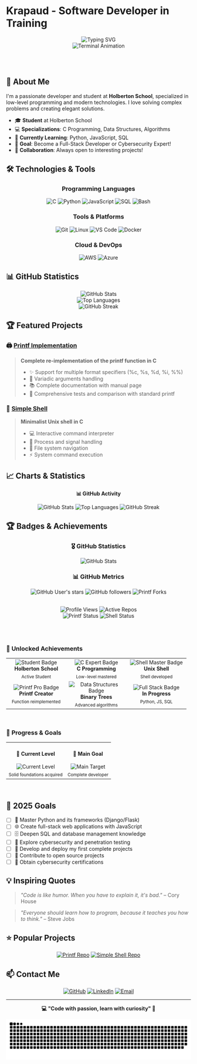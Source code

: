 # Krapaud - Software Developer in Training

<div align="center">
  <img src="https://readme-typing-svg.herokuapp.com?font=Fira+Code&size=30&pause=1000&color=36BCF7&center=true&vCenter=true&width=500&lines=Full+Stack+Developer;Holberton+School+Student;Programming+Enthusiast;Always+Learning" alt="Typing SVG" />
</div>

<div align="center">
  <img src="https://readme-typing-svg.herokuapp.com?font=JetBrains+Mono&size=20&duration=3000&pause=1000&color=00FF00&background=000000&center=true&vCenter=true&width=600&height=100&lines=$ whoami;krapaud;$ ls skills/;c_programming data_structures algorithms;$ cat goals.txt;Becoming a Full-Stack Developer...;$ echo 'Hello, World! 👋'" alt="Terminal Animation" />
</div>

<br><br>

## 🚀 About Me

I'm a passionate developer and student at **Holberton School**, specialized in low-level programming and modern technologies. I love solving complex problems and creating elegant solutions.

- 🎓 **Student** at Holberton School
- 💻 **Specializations**: C Programming, Data Structures, Algorithms
- 🌱 **Currently Learning**: Python, JavaScript, SQL
- 🎯 **Goal**: Become a Full-Stack Developer or Cybersecurity Expert!
- 🤝 **Collaboration**: Always open to interesting projects!

## 🛠️ Technologies & Tools

<div align="center">

### Programming Languages
![C](https://img.shields.io/badge/C-00599C?style=for-the-badge&logo=c&logoColor=white)
![Python](https://img.shields.io/badge/Python-3776AB?style=for-the-badge&logo=python&logoColor=white)
![JavaScript](https://img.shields.io/badge/JavaScript-F7DF1E?style=for-the-badge&logo=javascript&logoColor=black)
![SQL](https://img.shields.io/badge/SQL-4479A1?style=for-the-badge&logo=mysql&logoColor=white)
![Bash](https://img.shields.io/badge/Shell_Script-121011?style=for-the-badge&logo=gnu-bash&logoColor=white)

### Tools & Platforms
![Git](https://img.shields.io/badge/Git-F05032?style=for-the-badge&logo=git&logoColor=white)
![Linux](https://img.shields.io/badge/Linux-FCC624?style=for-the-badge&logo=linux&logoColor=black)
![VS Code](https://img.shields.io/badge/Visual_Studio_Code-0078D4?style=for-the-badge&logo=visual%20studio%20code&logoColor=white)
![Docker](https://img.shields.io/badge/Docker-2496ED?style=for-the-badge&logo=docker&logoColor=white)

### Cloud & DevOps
![AWS](https://img.shields.io/badge/Amazon_AWS-232F3E?style=for-the-badge&logo=amazon-aws&logoColor=white)
![Azure](https://img.shields.io/badge/Microsoft_Azure-0078D4?style=for-the-badge&logo=microsoft-azure&logoColor=white)

</div>

## 📊 GitHub Statistics

<div align="center">
  <img src="https://github-readme-stats.vercel.app/api?username=Krapaud&show_icons=true&theme=tokyonight&hide_border=true&count_private=true" alt="GitHub Stats" />
</div>

<div align="center">
  <img src="https://github-readme-stats.vercel.app/api/top-langs/?username=Krapaud&layout=compact&theme=tokyonight&hide_border=true" alt="Top Languages" />
</div>

<div align="center">
  <img src="https://github-readme-streak-stats.herokuapp.com/?user=Krapaud&theme=tokyonight&hide_border=true" alt="GitHub Streak" />
</div>

## 🏆 Featured Projects

### 🖨️ [Printf Implementation](https://github.com/Krapaud/holbertonschool-printf)
> **Complete re-implementation of the printf function in C**
> 
> - ✨ Support for multiple format specifiers (%c, %s, %d, %i, %%)
> - 🔧 Variadic arguments handling
> - 📚 Complete documentation with manual page
> - 🧪 Comprehensive tests and comparison with standard printf

### 🐚 [Simple Shell](https://github.com/Krapaud/holberton-simple_shell)
> **Minimalist Unix shell in C**
> 
> - 💻 Interactive command interpreter
> - 🔄 Process and signal handling
> - 📁 File system navigation
> - ⚡ System command execution

## 📈 Charts & Statistics

<div align="center">
  
**📊 GitHub Activity**
  
<img src="https://github-readme-stats.vercel.app/api?username=Krapaud&show_icons=true&theme=tokyonight&hide_border=true&count_private=true&include_all_commits=true" alt="GitHub Stats" />

<img src="https://github-readme-stats.vercel.app/api/top-langs/?username=Krapaud&layout=compact&theme=tokyonight&hide_border=true&langs_count=8" alt="Top Languages" />

<img src="https://github-readme-streak-stats.herokuapp.com/?user=Krapaud&theme=tokyonight&hide_border=true" alt="GitHub Streak" />

</div>

## 🏆 Badges & Achievements

<div align="center">

### 🎖️ **GitHub Statistics**
<img src="https://github-readme-stats.vercel.app/api?username=Krapaud&show_icons=true&theme=tokyonight&hide_border=true&count_private=true&include_all_commits=true&custom_title=📊%20My%20Statistics" alt="GitHub Stats" />

<br>

### 📊 **GitHub Metrics**

<div align="center">

<!-- Dynamic badges that update automatically -->
![GitHub User's stars](https://img.shields.io/github/stars/Krapaud?affiliations=OWNER&style=for-the-badge&logo=star&color=FFD700)
![GitHub followers](https://img.shields.io/github/followers/Krapaud?style=for-the-badge&logo=github&color=4A90E2)
![Printf Forks](https://img.shields.io/github/forks/Krapaud/holbertonschool-printf?style=for-the-badge&logo=git&color=8A2BE2)

<br>

<!-- Compteur de vues qui fonctionne -->
<img src="https://komarev.com/ghpvc/?username=Krapaud&style=for-the-badge&color=brightgreen&label=�️%20VUES" alt="Profile Views"/>
<img src="https://img.shields.io/badge/📁%20Repositories-3%20Actifs-28A745?style=for-the-badge&logo=git" alt="Active Repos"/>

<br>

<!-- Statut des projets -->
<img src="https://img.shields.io/badge/🖨️%20Printf-Terminé-success?style=for-the-badge" alt="Printf Status"/>
<img src="https://img.shields.io/badge/�%20Shell-Terminé-success?style=for-the-badge" alt="Shell Status"/>

</div>

</div>

<br><br>

### 🌟 **Unlocked Achievements**

<table align="center">
<tr>
<td align="center" width="150">
<img width="80" src="https://img.shields.io/badge/🎓-STUDENT-blueviolet?style=for-the-badge" alt="Student Badge"/>
<br><strong>Holberton School</strong>
<br><sub>Active Student</sub>
</td>
<td align="center" width="150">
<img width="80" src="https://img.shields.io/badge/💻-C%20EXPERT-00599C?style=for-the-badge&logo=c&logoColor=white" alt="C Expert Badge"/>
<br><strong>C Programming</strong>
<br><sub>Low-level mastered</sub>
</td>
<td align="center" width="150">
<img width="80" src="https://img.shields.io/badge/🐚-SHELL%20MASTER-2E8B57?style=for-the-badge&logo=gnu-bash&logoColor=white" alt="Shell Master Badge"/>
<br><strong>Unix Shell</strong>
<br><sub>Shell developed</sub>
</td>
</tr>
<tr>
<td align="center" width="150">
<img width="80" src="https://img.shields.io/badge/🖨️-PRINTF%20PRO-FF6347?style=for-the-badge" alt="Printf Pro Badge"/>
<br><strong>Printf Creator</strong>
<br><sub>Function reimplemented</sub>
</td>
<td align="center" width="150">
<img width="80" src="https://img.shields.io/badge/🌳-DATA%20STRUCTURES-228B22?style=for-the-badge" alt="Data Structures Badge"/>
<br><strong>Binary Trees</strong>
<br><sub>Advanced algorithms</sub>
</td>
<td align="center" width="150">
<img width="80" src="https://img.shields.io/badge/🚀-FULL%20STACK-FF1493?style=for-the-badge" alt="Full Stack Badge"/>
<br><strong>In Progress</strong>
<br><sub>Python, JS, SQL</sub>
</td>
</tr>
</table>

<br>

### 🎯 **Progress & Goals**

<table align="center">
<tr>
<td align="center">
<h4>🏅 <strong>Current Level</strong></h4>
<img src="https://img.shields.io/badge/LEVEL-ADVANCED%20BEGINNER-brightgreen?style=for-the-badge&logo=github" alt="Current Level"/>
<br><sub>Solid foundations acquired</sub>
</td>
<td align="center">
<h4>🎯 <strong>Main Goal</strong></h4>
<img src="https://img.shields.io/badge/TARGET-FULL%20STACK%20DEV-orange?style=for-the-badge&logo=rocket" alt="Main Target"/>
<br><sub>Complete developer</sub>
</td>
</tr>
</table>

<br>

## 🎯 2025 Goals

- [ ] 🐍 Master Python and its frameworks (Django/Flask)
- [ ] 🌐 Create full-stack web applications with JavaScript
- [ ] 🗄️ Deepen SQL and database management knowledge
- [ ] 🔐 Explore cybersecurity and penetration testing
- [ ] 🚀 Develop and deploy my first complete projects
- [ ] 🤖 Contribute to open source projects
- [ ] 📜 Obtain cybersecurity certifications

## 💡 Inspiring Quotes

> *"Code is like humor. When you have to explain it, it's bad."* – Cory House

> *"Everyone should learn how to program, because it teaches you how to think."* – Steve Jobs

## ⭐ Popular Projects

<div align="center">

[![Printf Repo](https://github-readme-stats.vercel.app/api/pin/?username=Krapaud&repo=holbertonschool-printf&theme=tokyonight&hide_border=true)](https://github.com/Krapaud/holbertonschool-printf)
[![Simple Shell Repo](https://github-readme-stats.vercel.app/api/pin/?username=Krapaud&repo=holberton-simple_shell&theme=tokyonight&hide_border=true)](https://github.com/Krapaud/holberton-simple_shell)

</div>

## 📫 Contact Me

<div align="center">

[![GitHub](https://img.shields.io/badge/GitHub-100000?style=for-the-badge&logo=github&logoColor=white)](https://github.com/Krapaud)
[![LinkedIn](https://img.shields.io/badge/LinkedIn-0077B5?style=for-the-badge&logo=linkedin&logoColor=white)](https://linkedin.com/in/krapaud)
[![Email](https://img.shields.io/badge/Email-D14836?style=for-the-badge&logo=gmail&logoColor=white)](mailto:votre.email@example.com)

</div>

---

<div align="center">
  
  **💻 "Code with passion, learn with curiosity" 🌟**
</div>

<!-- Cool little animation -->
<div align="center">
  <img src="https://raw.githubusercontent.com/Platane/snk/output/github-contribution-grid-snake.svg" alt="Snake animation" />
</div>
